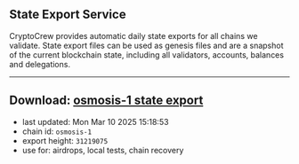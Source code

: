 ## State Export Service
CryptoCrew provides automatic daily state exports for all chains we validate. State export files can be used as genesis files and are a snapshot of the current blockchain state, including all validators, accounts, balances and delegations.

---
**Download: [osmosis-1 state export](https://dl-eu2.ccvalidators.com/SERVICE/osmosis/osmosis-1_export_31219075.json)**
---

- last updated: Mon Mar 10 2025 15:18:53
- chain id: `osmosis-1`
- export height: `31219075`
- use for: airdrops, local tests, chain recovery

